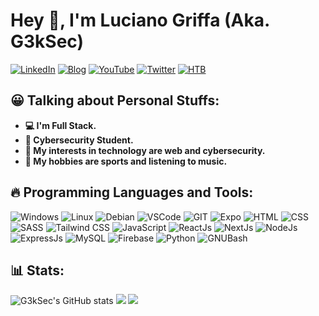 <!--![head](https://uploads.jovemnerd.com.br/wp-content/uploads/2017/08/mr-robot.png)
-->
# Hey 👋, I'm Luciano Griffa (Aka. G3kSec)
[![LinkedIn](https://img.shields.io/badge/linkedin-blue.svg?&style=for-the-badge&logo=linkedin&logoColor=white)](https://www.linkedin.com/in/lucianogriffa/)
[![Blog](https://img.shields.io/badge/blog-orange.svg?&style=for-the-badge&logo=blogger&logoColor=white)](https://g3ksec.github.io/)
[![YouTube](https://img.shields.io/badge/youtube-red.svg?&style=for-the-badge&logo=youtube&logoColor=white)](https://www.youtube.com/@G3kSec)
[![Twitter](https://img.shields.io/badge/twitter-blue.svg?&style=for-the-badge&logo=twitter&logoColor=white)](https://twitter.com/G3kSec)
[![HTB](https://img.shields.io/badge/hack_the_box-black.svg?&style=for-the-badge&logo=hackthebox&logoColor=green)](https://app.hackthebox.com/profile/1525469)
## 😀 Talking about Personal Stuffs:
- **💻 I'm Full Stack.**
- **🔴 Cybersecurity Student.**
- **🤔 My interests in technology are web and cybersecurity.**
- **🎸 My hobbies are sports and listening to music.**
## 🔥 Programming Languages and Tools:
![Windows](https://img.shields.io/badge/windows-black.svg?&style=for-the-badge&logo=windows&logoColor=blue)
![Linux](https://img.shields.io/badge/Linux-black.svg?&style=for-the-badge&logo=Linux)
![Debian](https://img.shields.io/badge/Debian-black.svg?&style=for-the-badge&logo=debian&logoColor=red)
![VSCode](https://img.shields.io/badge/vscode-black.svg?&style=for-the-badge&logo=visualstudiocode&logoColor=blue)
![GIT](https://img.shields.io/badge/git-black.svg?&style=for-the-badge&logo=git&logoColor=orange)
![Expo](https://img.shields.io/badge/expo-black.svg?&style=for-the-badge&logo=expo&logoColor=white)
![HTML](https://img.shields.io/badge/html-black.svg?&style=for-the-badge&logo=html5&logoColor=orange)
![CSS](https://img.shields.io/badge/css-black.svg?&style=for-the-badge&logo=css3&logoColor=blue)
![SASS](https://img.shields.io/badge/sass-black.svg?&style=for-the-badge&logo=sass&logoColor=pink)
![Tailwind CSS](https://img.shields.io/badge/tailwind-black.svg?&style=for-the-badge&logo=tailwindcss&logoColor=blue)
![JavaScript](https://img.shields.io/badge/javascript-black.svg?&style=for-the-badge&logo=javascript&logoColor=yellow)
![ReactJs](https://img.shields.io/badge/react-black.svg?&style=for-the-badge&logo=react&logoColor=blue)
![NextJs](https://img.shields.io/badge/next.js-black.svg?&style=for-the-badge&logo=next.js&logoColor=white)
![NodeJs](https://img.shields.io/badge/node.js-black.svg?&style=for-the-badge&logo=node.js&logoColor=green)
![ExpressJs](https://img.shields.io/badge/express-black.svg?&style=for-the-badge&logo=express&logoColor=white)
![MySQL](https://img.shields.io/badge/mysql-black.svg?&style=for-the-badge&logo=mysql&logoColor=blue)
![Firebase](https://img.shields.io/badge/firebase-black.svg?&style=for-the-badge&logo=firebase&logoColor=yellow)
![Python](https://img.shields.io/badge/python-black.svg?&style=for-the-badge&logo=python&logoColor=python)
![GNUBash](https://img.shields.io/badge/gnubash-black.svg?&style=for-the-badge&logo=gnubash&logoColor=white)
<!-- ## 🎓 Programming Languages Learning:-->
## 📊 Stats:
![G3kSec's GitHub stats](https://github-profile-summary-cards.vercel.app/api/cards/profile-details?username=G3kSec&theme=transparent)
![](http://github-profile-summary-cards.vercel.app/api/cards/repos-per-language?username=G3kSec&theme=transparent&exclude=html)
![](http://github-profile-summary-cards.vercel.app/api/cards/productive-time?username=G3kSec&theme=transparent&utcOffset=3)
<!--
![LucianoGriffa's GitHub stats](https://github-readme-stats.vercel.app/api?username=G3kSec&show_icons=true&theme=blue_green)
![GitHub Views](https://komarev.com/ghpvc/?username=G3kSec&style=for-the-badge)
[![GitHub Streak](http://github-readme-streak-stats.herokuapp.com?user=G3kSec&theme=blue_green&date_format=j%20M%5B%20Y%5D)](https://git.io/streak-stats)4
-->
